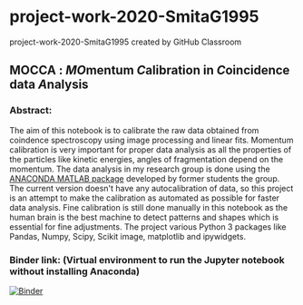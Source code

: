 # project-work-2020-SmitaG1995
project-work-2020-SmitaG1995 created by GitHub Classroom

## MOCCA : *MO*mentum *C*alibration in *C*oincidence data *A*nalysis

### Abstract:

The aim of this notebook is to calibrate the raw data obtained from coindence spectroscopy using image processing and linear fits. Momentum calibration is very important for proper data analysis as all the properties of the particles like kinetic energies, angles of fragmentation depend on the momentum. The data analysis in my research group is done using the [ANACONDA MATLAB package](https://github.com/gasfas/ANACONDA_2) developed by former students the group. The current version doesn't have any autocalibration of data, so this project is an attempt to make the calibration as automated as possible for faster data analysis. Fine calibration is still done manually in this notebook as the human brain is the best machine to detect patterns and shapes which is essential for fine adjustments. The project various Python 3 packages like Pandas, Numpy, Scipy, Scikit image, matplotlib and ipywidgets. 


### Binder link: (Virtual environment to run the Jupyter notebook without installing Anaconda)
[![Binder](https://mybinder.org/badge_logo.svg)](https://mybinder.org/v2/gh/teokem/project-work-2020-SmitaG1995/master)
